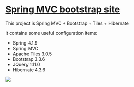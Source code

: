[Spring MVC bootstrap site](http://mytomcatapp2-kupets.rhcloud.com/mvc/messages)
==========================

This project is Spring MVC + Bootstrap + Tiles + Hibernate

It contains some useful configuration items:

- Spring 4.1.9
- Spring MVC
- Apache Tiles 3.0.5
- Bootstrap 3.3.6
- JQuery 1.11.0
- Hibernate 4.3.6

![](https://github.com/Kupets/spring-mvc-crud/blob/master/src/main/resources/img/messages.png)


